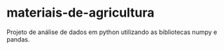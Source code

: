 # materiais-de-agricultura
Projeto de análise de dados em python utilizando as bibliotecas numpy e pandas.
